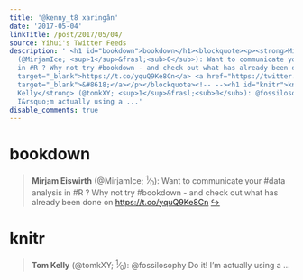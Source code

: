 ```yaml
---
title: '@kenny_t8 xaringân'
date: '2017-05-04'
linkTitle: /post/2017/05/04/
source: Yihui's Twitter Feeds
description: ' <h1 id="bookdown">bookdown</h1><blockquote><p><strong>Mirjam Eiswirth</strong>
  (@MirjamIce; <sup>1</sup>&frasl;<sub>0</sub>): Want to communicate your #data analysis
  in #R ? Why not try #bookdown - and check out what has already been done on <a href="https://t.co/yquQ9Ke8Cn"
  target="_blank">https://t.co/yquQ9Ke8Cn</a> <a href="https://twitter.com/xieyihui/status/860049423119917056"
  target="_blank">&#8618;</a></p></blockquote><!-- --><h1 id="knitr">knitr</h1><blockquote><p><strong>Tom
  Kelly</strong> (@tomkXY; <sup>1</sup>&frasl;<sub>0</sub>): @fossilosophy Do it!
  I&rsquo;m actually using a ...'
disable_comments: true
---
```

 <h1 id="bookdown">bookdown</h1><blockquote><p><strong>Mirjam Eiswirth</strong> (@MirjamIce; <sup>1</sup>&frasl;<sub>0</sub>): Want to communicate your #data analysis in #R ? Why not try #bookdown - and check out what has already been done on <a href="https://t.co/yquQ9Ke8Cn" target="_blank">https://t.co/yquQ9Ke8Cn</a> <a href="https://twitter.com/xieyihui/status/860049423119917056" target="_blank">&#8618;</a></p></blockquote><!-- --><h1 id="knitr">knitr</h1><blockquote><p><strong>Tom Kelly</strong> (@tomkXY; <sup>1</sup>&frasl;<sub>0</sub>): @fossilosophy Do it! I&rsquo;m actually using a ...